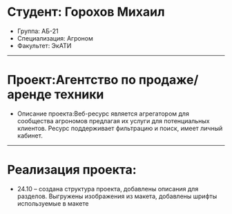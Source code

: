 # Студент: Горохов Михаил
- Группа: АБ-21
- Специализация: Агроном
- Факультет: ЭкАТИ
---
# Проект:Агентство по продаже/аренде техники 
- Описание проекта:Веб-ресурс является агрегатором для сообщества агрономов предлагая их услуги для потенциальных клиентов. Ресурс поддерживает фильтрацию и поиск, имеет личный кабинет.
---
# Реализация проекта:
- 24.10 – создана структура проекта, добавлены описания для разделов. Выгружены изображения из макета, добавлены шрифты используемые в макете
